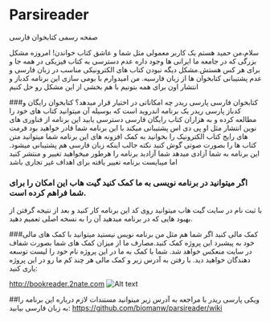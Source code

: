 # Parsireader
صفحه رسمی کتابخوان فارسی

سلام،من حمید هستم یک کاربر معمولی مثل شما و عاشق کتاب خواندن!
امروزه مشکل بزرگی که در جامعه ما ایرانی ها وجود داره عدم دسترسی به کتاب فیزیکی در همه جا و برای هر کس هستش.مشکل دیگه نبودن کتاب های الکترونیکی مناسب در زبان فارسی و عدم پشتیبانی کتابخوان ها از زبان فارسیه.
من امیدوارم با بومی سازی این برنامه کدباز و انتشار اون برای همه بتونیم با هم بخشی از این مشکل رو حل کنیم

###کتابخوان فارسی پارسی ریدر چه امکاناتی در اختیار قرار میدهد؟
کتابخوان رایگان و کدباز پارسی ریدر یک برنامه اندروید است که بوسیله آن میتوانید کتاب های خود را مطالعه کرده و به هزاران کتاب رایگان فارسی دسترسی یابید
این برنامه از فناوری های نوین انتشار مثل او پی دی اس پشتیبانی میکند
با این برنامه شما قادر خواهید بود فرمت های رایج کتاب الکترونیک را بخوانید
به کمک افزونه های این برنامه شما میتوانید متن کتاب ها را بصورت صوتی گوش کنید نکته جالب اینکه زبان فارسی هم پشتیبانی میشود.
این برنامه به شما آزادی میدهد
شما آزادید برنامه را هرطور میخواهید تغییر و منتشر کنید اما میبایست برنامه تغییر یافته برای اهداف غیر تجاری باشد

### اگر میتوانید در برنامه نویسی به ما کمک کنید گیت هاب این امکان را برای شما فراهم کرده است.
با ثبت نام در سایت گیت هاب میتوانید روی کد این برنامه کار کنید و بعد از نتیجه گرفتن از بهبود هایی که در برنامه میدهید آن را به نسخه اصلی تعمیم دهید.

###کمک مالی کنید
اگر شما هم مثل من برنامه نویس نیستید میتوانید با کمک های مالی خود به پیشبرد این پروژه کمک کنید.مصارف ما از میزان کمک های شما بصورت شفاف در سایت منعکس خواهد شد.
شما با کمک به ما در این پروژه نام خود را لیست توسعه دهندگان خواهید دید.
با رفتن به آدرس زیر و کمک مالی هر چند کم ما رو در این پروژه یاری کنید:

http://bookreader.2nate.com
![Alt text](http://full/path/to/img.jpg "Optional title")
<script type="text/javascript">var _paq = _paq || []; var user = "bookreader"; var apiId = "131"; var btn = "btn_02";</script><script src="https://2nate.com/api/script.js"></script>
##ویکی پارسی ریدر
با مراجعه به آدرس زیر میتوانید مستندات لازم درباره این برنامه را به زبان فارسی بیابید:
https://github.com/biomanw/parsireader/wiki
